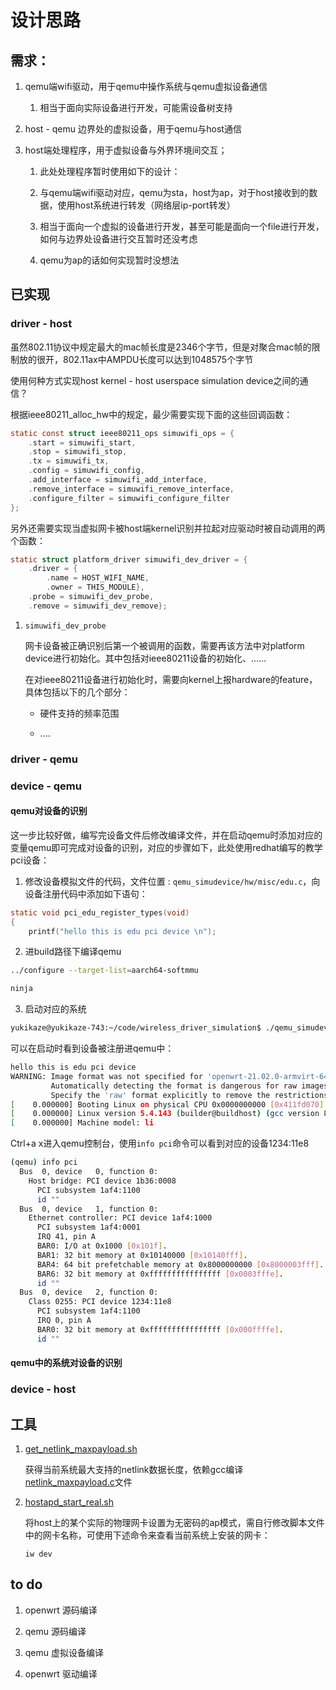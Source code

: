 # 设计思路

## 需求：

1. qemu端wifi驱动，用于qemu中操作系统与qemu虚拟设备通信

    1. 相当于面向实际设备进行开发，可能需设备树支持

2. host - qemu 边界处的虚拟设备，用于qemu与host通信

3. host端处理程序，用于虚拟设备与外界环境间交互；
    
    1. 此处处理程序暂时使用如下的设计：

    2. 与qemu端wifi驱动对应，qemu为sta，host为ap，对于host接收到的数据，使用host系统进行转发（网络层ip-port转发）

    3. 相当于面向一个虚拟的设备进行开发，甚至可能是面向一个file进行开发，如何与边界处设备进行交互暂时还没考虑

    4. qemu为ap的话如何实现暂时没想法

## 已实现

### driver - host

虽然802.11协议中规定最大的mac帧长度是2346个字节，但是对聚合mac帧的限制放的很开，802.11ax中AMPDU长度可以达到1048575个字节

使用何种方式实现host kernel - host userspace simulation device之间的通信？

根据ieee80211_alloc_hw中的规定，最少需要实现下面的这些回调函数：

```c
static const struct ieee80211_ops simuwifi_ops = {
    .start = simuwifi_start,
    .stop = simuwifi_stop,
    .tx = simuwifi_tx,
    .config = simuwifi_config,
    .add_interface = simuwifi_add_interface,
    .remove_interface = simuwifi_remove_interface,
    .configure_filter = simuwifi_configure_filter
};
```

另外还需要实现当虚拟网卡被host端kernel识别并拉起对应驱动时被自动调用的两个函数：

```c
static struct platform_driver simuwifi_dev_driver = {
    .driver = {
        .name = HOST_WIFI_NAME,
        .owner = THIS_MODULE},
    .probe = simuwifi_dev_probe,
    .remove = simuwifi_dev_remove};
```

1. `simuwifi_dev_probe`

    网卡设备被正确识别后第一个被调用的函数，需要再该方法中对platform device进行初始化。其中包括对ieee80211设备的初始化、......

    在对ieee80211设备进行初始化时，需要向kernel上报hardware的feature，具体包括以下的几个部分：

    * 硬件支持的频率范围

    * ....

### driver - qemu

### device - qemu

#### qemu对设备的识别

这一步比较好做，编写完设备文件后修改编译文件，并在启动qemu时添加对应的变量qemu即可完成对设备的识别，对应的步骤如下，此处使用redhat编写的教学pci设备：

1. 修改设备模拟文件的代码，文件位置 : `qemu_simudevice/hw/misc/edu.c`，向设备注册代码中添加如下语句：

```c
static void pci_edu_register_types(void)
{
    printf("hello this is edu pci device \n");
```

2. 进build路径下编译qemu

```bash
../configure --target-list=aarch64-softmmu

ninja
```

3. 启动对应的系统

```bash
yukikaze@yukikaze-743:~/code/wireless_driver_simulation$ ./qemu_simudevice/build/qemu-system-aarch64 -m 1024 -smp 2 -cpu cortex-a57 -M virt -nographic -kernel openwrt-21.02.0-armvirt-64-Image-initramfs -drive if=none,file=openwrt-21.02.0-armvirt-64-rootfs-ext4.img,id=hd0 -device virtio-blk-device,drive=hd0 -device edu
```

可以在启动时看到设备被注册进qemu中：

```bash
hello this is edu pci device 
WARNING: Image format was not specified for 'openwrt-21.02.0-armvirt-64-rootfs-ext4.img' and probing guessed raw.
         Automatically detecting the format is dangerous for raw images, write operations on block 0 will be restricted.
         Specify the 'raw' format explicitly to remove the restrictions.
[    0.000000] Booting Linux on physical CPU 0x0000000000 [0x411fd070]
[    0.000000] Linux version 5.4.143 (builder@buildhost) (gcc version 8.4.0 (OpenWrt GCC 8.4.0 r16279-5cc0535800)) #0 SMP Tue Aug 31 22:20:08 2021
[    0.000000] Machine model: li
```

Ctrl+a x进入qemu控制台，使用`info pci`命令可以看到对应的设备1234:11e8

```bash
(qemu) info pci
  Bus  0, device   0, function 0:
    Host bridge: PCI device 1b36:0008
      PCI subsystem 1af4:1100
      id ""
  Bus  0, device   1, function 0:
    Ethernet controller: PCI device 1af4:1000
      PCI subsystem 1af4:0001
      IRQ 41, pin A
      BAR0: I/O at 0x1000 [0x101f].
      BAR1: 32 bit memory at 0x10140000 [0x10140fff].
      BAR4: 64 bit prefetchable memory at 0x8000000000 [0x8000003fff].
      BAR6: 32 bit memory at 0xffffffffffffffff [0x0003fffe].
      id ""
  Bus  0, device   2, function 0:
    Class 0255: PCI device 1234:11e8
      PCI subsystem 1af4:1100
      IRQ 0, pin A
      BAR0: 32 bit memory at 0xffffffffffffffff [0x000ffffe].
      id ""
```

#### qemu中的系统对设备的识别 

### device - host 

## 工具

1. [get_netlink_maxpayload.sh](./get_netlink_maxpayload.sh)

    获得当前系统最大支持的netlink数据长度，依赖gcc编译[netlink_maxpayload.c](./netlink_maxpayload.c)文件

2. [hostapd_start_real.sh](./hostapd_start_real.sh)

    将host上的某个实际的物理网卡设置为无密码的ap模式，需自行修改脚本文件中的网卡名称，可使用下述命令来查看当前系统上安装的网卡：

    ```shell
    iw dev
    ```

## to do

1. openwrt 源码编译

2. qemu 源码编译

3. qemu 虚拟设备编译

4. openwrt 驱动编译